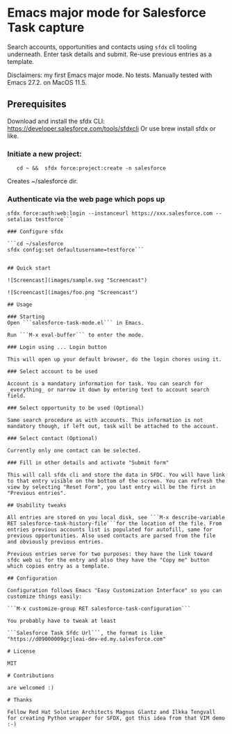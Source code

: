# Emacs major mode for Salesforce Task capture

Search accounts, opportunities and contacts using ```sfdx``` cli tooling underneath. Enter task details and submit. Re-use previous entries as a template.

Disclaimers: my first Emacs major mode. No tests. Manually tested with Emacs 27.2. on MacOS 11.5.

## Prerequisites
Download and install the sfdx CLI: https://developer.salesforce.com/tools/sfdxcli
Or use brew install sfdx or like.

### Initiate a new project:

```   cd ~ &&  sfdx force:project:create -n salesforce```

Creates ~/salesforce dir.

### Authenticate via the web page which pops up

```cd ~/salesforce
sfdx force:auth:web:login --instanceurl https://xxx.salesforce.com --setalias testforce```

### Configure sfdx

```cd ~/salesforce
sfdx config:set defaultusername=testforce```


## Quick start

![Screencast](images/sample.svg "Screencast")

![Screencast](images/foo.png "Screencast")

## Usage

### Starting
Open ```salesforce-task-mode.el``` in Emacs.

Run ```M-x eval-buffer``` to enter the mode.

### Login using ... Login button

This will open up your default browser, do the login chores using it.

### Select account to be used

Account is a mandatory information for task. You can search for _everything_ or narrow it down by entering text to account search field.

### Select opportunity to be used (Optional)

Same search procedure as with accounts. This information is not mandatory though, if left out, task will be attached to the account.

### Select contact (Optional)

Currently only one contact can be selected.

### Fill in other details and activate "Submit form"

This will call sfdx cli and store the data in SFDC. You will have link to that entry visible on the bottom of the screen. You can refresh the view by selecting "Reset Form", you last entry will be the first in "Previous entries".

## Usability tweaks

All entries are stored on you local disk, see ```M-x describe-variable RET salesforce-task-history-file```for the location of the file. From entries previous accounts list is populated for autofill, same for previous opportunities. Also used contacts are parsed from the file and obviously previous entries.

Previous entries serve for two purposes: they have the link toward sfdc web ui for the entry and also they have the "Copy me" button which copies entry as a template.

## Configuration

Configuration follows Emacs "Easy Customization Interface" so you can customize things easily:

```M-x customize-group RET salesforce-task-configuration```

You probably have to tweak at least

```Salesforce Task Sfdc Url```, the format is like "https://d09000009gcjleai-dev-ed.my.salesforce.com"

# License

MIT

# Contributions

are welcomed :)

# Thanks

Fellow Red Hat Solution Architects Magnus Glantz and Ilkka Tengvall for creating Python wrapper for SFDX, got this idea from that VIM demo :-)
